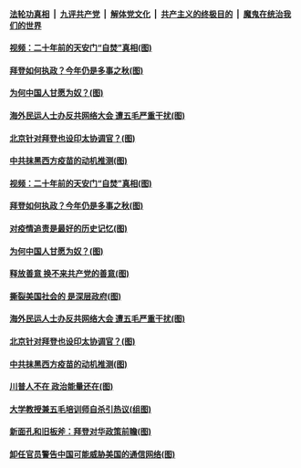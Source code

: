 

####  [法轮功真相](../../../../basic/blob/master/README.md?t=01231901) &nbsp;|&nbsp; [九评共产党](../../../../9ping.md/blob/master/README.md?t=01231901) &nbsp;|&nbsp; [解体党文化](../../../../jtdwh.md/blob/master/README.md?t=01231901)  &nbsp;|&nbsp; [共产主义的终极目的](../../../../gczydzjmd.md/blob/master/README.md?t=01231901) &nbsp;|&nbsp; [魔鬼在统治我们的世界](../../../../mgztzwmdsj.md/blob/master/README.md?t=01231901) 

#### [视频：二十年前的天安门“自焚”真相(图)](../pages/p4/960075.md?t=01231901) 

#### [拜登如何执政？今年仍是多事之秋(图)](../pages/p4/960020.md?t=01231901) 

#### [为何中国人甘愿为奴？(图)](../pages/p4/960031.md?t=01231901) 

#### [海外民运人士办反共网络大会 遭五毛严重干扰(图)](../pages/p4/959933.md?t=01231901) 

#### [北京针对拜登也设印太协调官？(图)](../pages/p4/959919.md?t=01231901) 

#### [中共抹黑西方疫苗的动机推测(图)](../pages/p4/959921.md?t=01231901) 

#### [视频：二十年前的天安门“自焚”真相(图)](../pages/p4/960075.md?t=01231901) 




#### [拜登如何执政？今年仍是多事之秋(图)](../pages/p4/960020.md?t=01231901) 

#### [对疫情追责是最好的历史记忆(图)](../pages/p4/960025.md?t=01231901) 

#### [为何中国人甘愿为奴？(图)](../pages/p4/960031.md?t=01231901) 

#### [释放善意 换不来共产党的善意(图)](../pages/p4/960030.md?t=01231901) 

#### [撕裂美国社会的 是深层政府(图)](../pages/p4/960029.md?t=01231901) 


#### [海外民运人士办反共网络大会 遭五毛严重干扰(图)](../pages/p4/959933.md?t=01231901) 


#### [北京针对拜登也设印太协调官？(图)](../pages/p4/959919.md?t=01231901) 

#### [中共抹黑西方疫苗的动机推测(图)](../pages/p4/959921.md?t=01231901) 

#### [川普人不在 政治能量还在(图)](../pages/p4/959931.md?t=01231901) 

#### [大学教授兼五毛培训师自杀引热议(组图)](../pages/p4/959911.md?t=01231901) 

#### [新面孔和旧板斧：拜登对华政策前瞻(图)](../pages/p4/959905.md?t=01231901) 



#### [卸任官员警告中国可能威胁美国的通信网络(图)](../pages/p4/959845.md?t=01231901) 


